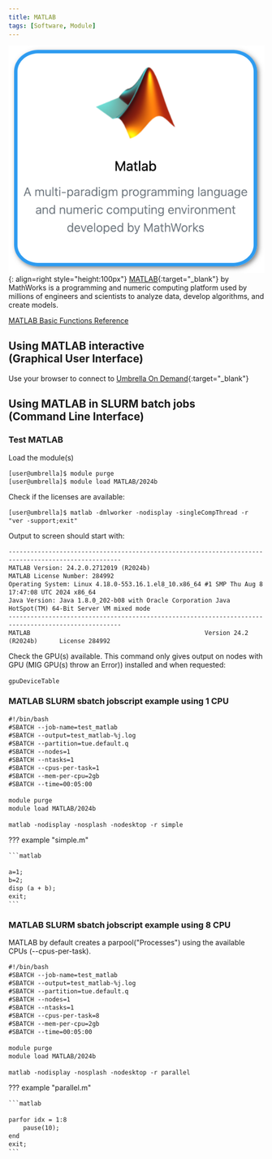 ```yaml
---
title: MATLAB
tags: [Software, Module]
---
```

![MATLAB in Umbrella On Demand](matlab-ood.png){: align=right style="height:100px"}
[MATLAB](https://nl.mathworks.com/products/matlab.html){:target="_blank"} by MathWorks is a programming and numeric computing platform used by millions of engineers and scientists to analyze data, develop algorithms, and create models.

[MATLAB Basic Functions Reference](matlab-basic-functions-reference.pdf)

## Using MATLAB interactive<br>(Graphical User Interface)

Use your browser to connect to [Umbrella On Demand](https://hpc.tue.nl){:target="_blank"}

## Using MATLAB in SLURM batch jobs<br>(Command Line Interface)

### Test MATLAB

Load the module(s)

```shell 
[user@umbrella]$ module purge
[user@umbrella]$ module load MATLAB/2024b
```

Check if the licenses are available:

```shell
[user@umbrella]$ matlab -dmlworker -nodisplay -singleCompThread -r "ver -support;exit"
```

Output to screen should start with: 
```output
-----------------------------------------------------------------------------------------------------
MATLAB Version: 24.2.0.2712019 (R2024b)
MATLAB License Number: 284992
Operating System: Linux 4.18.0-553.16.1.el8_10.x86_64 #1 SMP Thu Aug 8 17:47:08 UTC 2024 x86_64
Java Version: Java 1.8.0_202-b08 with Oracle Corporation Java HotSpot(TM) 64-Bit Server VM mixed mode
-----------------------------------------------------------------------------------------------------
MATLAB                                                Version 24.2        (R2024b)      License 284992
```

Check the GPU(s) available. This command only gives output on nodes with GPU (MIG GPU(s) throw an Error)) installed and when requested:

```gpuDeviceTable```

### MATLAB SLURM sbatch jobscript example using 1 CPU

```slurm
#!/bin/bash
#SBATCH --job-name=test_matlab
#SBATCH --output=test_matlab-%j.log
#SBATCH --partition=tue.default.q
#SBATCH --nodes=1
#SBATCH --ntasks=1
#SBATCH --cpus-per-task=1
#SBATCH --mem-per-cpu=2gb
#SBATCH --time=00:05:00

module purge
module load MATLAB/2024b

matlab -nodisplay -nosplash -nodesktop -r simple
```

??? example "simple.m"
  
    ```matlab

    a=1;
    b=2;
    disp (a + b);
    exit;
    ```

### MATLAB SLURM sbatch jobscript example using 8 CPU

MATLAB by default creates a parpool("Processes") using the available CPUs (--cpus-per-task).

```slurm
#!/bin/bash
#SBATCH --job-name=test_matlab
#SBATCH --output=test_matlab-%j.log
#SBATCH --partition=tue.default.q
#SBATCH --nodes=1
#SBATCH --ntasks=1
#SBATCH --cpus-per-task=8
#SBATCH --mem-per-cpu=2gb
#SBATCH --time=00:05:00

module purge
module load MATLAB/2024b

matlab -nodisplay -nosplash -nodesktop -r parallel
```

??? example "parallel.m"
  
    ```matlab

    parfor idx = 1:8
        pause(10);
    end
    exit;
    ```

